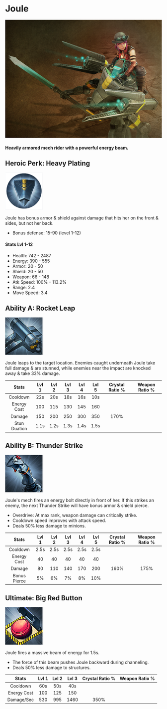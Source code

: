# Joule

![](../../.gitbook/assets/image%20%28270%29.png)

#### Heavily armored mech rider with a powerful energy beam.

## Heroic Perk: Heavy Plating

![Heavy Plating](../../.gitbook/assets/image%20%28107%29.png)

Joule has bonus armor & shield against damage that hits her on the front & sides, but not her back.

* Bonus defense: 15-90 \(level 1-12\)

#### Stats Lvl 1-12

* Health: 742 - 2487
* Energy: 390 - 555
* Armor: 20 - 50
* Shield: 20 - 50
* Weapon: 66 - 148
* Atk Speed: 100% - 113.2%
* Range: 2.4
* Move Speed: 3.4

## Ability A: Rocket Leap

![Rocket Leap](../../.gitbook/assets/image%20%2824%29.png)

Joule leaps to the target location. Enemies caught underneath Joule take full damage & are stunned, while enemies near the impact are knocked away & take 33% damage.

| Stats | Lvl 1 | Lvl 2 | Lvl 3 | Lvl 4 | Lvl 5 | Crystal      Ratio % | Weapon     Ratio % |
| :---: | :---: | :---: | :---: | :---: | :---: | :---: | :---: |
| Cooldown | 22s | 20s | 18s | 16s | 10s |  |  |
| Energy       Cost | 100 | 115 | 130 | 145 | 160 |  |  |
| Damage | 150 | 200 | 250 | 300 | 350 | 170% |  |
| Stun           Duation | 1.1s | 1.2s | 1.3s | 1.4s | 1.5s |  |  |

## Ability B: Thunder Strike

![Thunder Strike](../../.gitbook/assets/image%20%28150%29.png)

Joule's mech fires an energy bolt directly in front of her. If this strikes an enemy, the next Thunder Strike will have bonus armor & shield pierce.

* Overdrive: At max rank, weapon damage can critically strike.
* Cooldown speed improves with attack speed.
* Deals 50% less damage to minions.

| Stats | Lvl 1 | Lvl 2 | Lvl 3 | Lvl 4 | Lvl 5 | Crystal      Ratio % | Weapon     Ratio % |
| :---: | :---: | :---: | :---: | :---: | :---: | :---: | :---: |
| Cooldown | 2.5s | 2.5s | 2.5s | 2.5s | 2.5s |  |  |
| Energy       Cost | 40 | 40 | 40 | 40 | 40 |  |  |
| Damage | 80 | 110 | 140 | 170 | 200 | 160% | 175% |
| Bonus        Pierce | 5% | 6% | 7% | 8% | 10% |  |  |

## Ultimate: Big Red Button

![Big Red Button](../../.gitbook/assets/image%20%2861%29.png)

Joule fires a massive beam of energy for 1.5s.

* The force of this beam pushes Joule backward during channeling.
* Deals 50% less damage to structures.

| Stats | Lvl 1 | Lvl 2 | Lvl 3 | Crystal Ratio % | Weapon Ratio % |
| :---: | :---: | :---: | :---: | :---: | :---: |
| Cooldown | 60s | 50s | 40s |  |  |
| Energy Cost | 100 | 125 | 150 |  |  |
| Damage/Sec | 530 | 995 | 1460 | 350% |  |

